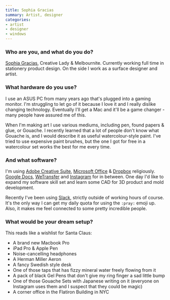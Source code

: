 ```yaml
---
title: Sophia Gracias
summary: Artist, designer
categories:
- artist
- designer
- windows
---
```


### Who are you, and what do you do?

[Sophia Gracias](http://www.sophiagracias.com/ "Sophia's website."), Creative Lady & Melbournite. Currently working full time in stationery product design. On the side I work as a surface designer and artist.

### What hardware do you use?

I use an ASUS PC from many years ago that's plugged into a gaming monitor. I'm struggling to let go of it because I love it and I really dislike changing technology. Eventually I'll get a Mac and it'll be a game changer - many people have assured me of this. 

When I'm making art I use various mediums, including pen, found papers & glue, or Gouache. I recently learned that a lot of people don't know what Gouache is, and I would describe it as useful watercolour-style paint. I've tried to use expensive paint brushes, but the one I got for free in a watercolour set works the best for me every time.

### And what software?

I'm using [Adobe Creative Suite][creative-suite], [Microsoft Office][office] & [Dropbox][] religiously. [Google Docs][google-docs], [WeTransfer][] and [Instagram][] for in between. One day I'd like to expand my software skill set and learn some CAD for 3D product and mold development.

Recently I've been using [Slack][], strictly outside of working hours of course. It's the only way I can get my daily quota for using the `:pray:` emoji up. Also, it makes me feel connected to some pretty incredible people.

### What would be your dream setup?

This reads like a wishlist for Santa Claus:

- A brand new Macbook Pro
- iPad Pro & Apple Pen
- Noise-cancelling headphones
- A Herman Miller Aeron
- A fancy Swedish style desk
- One of those taps that has fizzy mineral water freely flowing from it
- A pack of black Gel Pens that don't give my ring finger a sad little bump
- One of those Gouache Sets with Japanese writing on it (everyone on Instagram uses them and I suspect that they could be magic)
- A corner office in the Flatiron Building in NYC

[creative-suite]: https://www.adobe.com/creativecloud.html "A collection of design tools."
[dropbox]: https://www.dropbox.com/ "Online syncing and storage."
[google-docs]: https://en.wikipedia.org/wiki/Google_Docs "A web-based office suite."
[instagram]: https://www.instagram.com/ "A photo sharing service."
[office]: https://products.office.com/en-us/home "An office productivity suite."
[slack]: https://slack.com/ "A collaboration service."
[wetransfer]: https://www.wetransfer.com/ "A service for sending large files."
